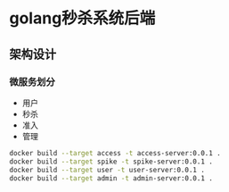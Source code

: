 # golang秒杀系统后端

## 架构设计

### 微服务划分

* 用户
* 秒杀
* 准入
* 管理

```bash
docker build --target access -t access-server:0.0.1 .
docker build --target spike -t spike-server:0.0.1 .
docker build --target user -t user-server:0.0.1 . 
docker build --target admin -t admin-server:0.0.1 . 
```